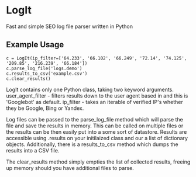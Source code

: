 # LogIt
Fast and simple SEO log file parser written in Python

## Example Usage
```python3
c = LogIt(ip_filter=['64.233', '66.102', '66.249', '72.14', '74.125', '209.85', '216.239', '66.184'])
c.parse_log_file('logs.demo')
c.results_to_csv('example.csv')
c.clear_results()
```
LogIt contains only one Python class, taking two keyword arguments. user_agent_filter - filters results down to the user agent based in and this is 'Googlebot' as default. ip_filter - takes an iterable of verified IP's whether they be Google, Bing or Yandex.

Log files can be passed to the parse_log_file method which will parse the file and save the results in memory. This can be called on multiple files or the results can be then easily put into a some sort of datastore. Results are accessible using .results on your initilaized class and our a list of dictionary objects. Additionally, there is a results_to_csv method which dumps the results into a CSV file.

The clear_results method simply empties the list of collected results, freeing up memory should you have additional files to parse.
